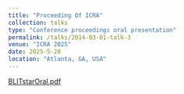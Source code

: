 ```yaml
---
title: "Proceeding Of ICRA"
collection: talks
type: "Conference proceedings oral presentation"
permalink: /talks/2014-03-01-talk-3
venue: "ICRA 2025"
date: 2025-5-20
location: "Atlanta, GA, USA"
---
```



[BLITstarOral.pdf](https://github.com/user-attachments/files/20488896/BLITstarOral.pdf)

